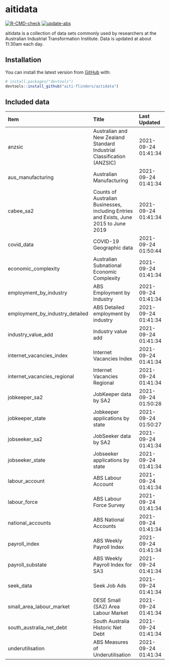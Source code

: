 
<!-- README.md is generated from README.Rmd. Please edit that file -->

# aitidata

<!-- badges: start -->

[![R-CMD-check](https://github.com/aiti-flinders/aitidata/actions/workflows/R-CMD-check.yaml/badge.svg)](https://github.com/aiti-flinders/aitidata/actions/workflows/R-CMD-check.yaml)
[![update-abs](https://github.com/aiti-flinders/aitidata/workflows/update-abs/badge.svg)](https://github.com/aiti-flinders/aitidata/actions)
<!-- badges: end -->

aitidata is a collection of data sets commonly used by researchers at
the Australian Industrial Transformation Institute. Data is updated at
about 11:30am each day.

## Installation

You can install the latest version from [GitHub](https://github.com/)
with:

``` r
# install.packages("devtools")
devtools::install_github("aiti-flinders/aitidata")
```

## Included data

| Item                               | Title                                                                                 | Last Updated        |
| :--------------------------------- | :------------------------------------------------------------------------------------ | :------------------ |
| anzsic                             | Australian and New Zealand Standard Industrial Classification (ANZSIC)                | 2021-09-24 01:41:34 |
| aus\_manufacturing                 | Australian Manufacturing                                                              | 2021-09-24 01:41:34 |
| cabee\_sa2                         | Counts of Australian Businesses, including Entries and Exists, June 2015 to June 2019 | 2021-09-24 01:41:34 |
| covid\_data                        | COVID-19 Geographic data                                                              | 2021-09-24 01:50:44 |
| economic\_complexity               | Australian Subnational Economic Complexity                                            | 2021-09-24 01:41:34 |
| employment\_by\_industry           | ABS Employment by Industry                                                            | 2021-09-24 01:41:34 |
| employment\_by\_industry\_detailed | ABS Detailed employment by industry                                                   | 2021-09-24 01:41:34 |
| industry\_value\_add               | Industry value add                                                                    | 2021-09-24 01:41:34 |
| internet\_vacancies\_index         | Internet Vacancies Index                                                              | 2021-09-24 01:41:34 |
| internet\_vacancies\_regional      | Internet Vacancies Regional                                                           | 2021-09-24 01:41:34 |
| jobkeeper\_sa2                     | JobKeeper data by SA2                                                                 | 2021-09-24 01:50:28 |
| jobkeeper\_state                   | Jobkeeper applications by state                                                       | 2021-09-24 01:50:27 |
| jobseeker\_sa2                     | JobSeeker data by SA2                                                                 | 2021-09-24 01:41:34 |
| jobseeker\_state                   | Jobseeker applications by state                                                       | 2021-09-24 01:41:34 |
| labour\_account                    | ABS Labour Account                                                                    | 2021-09-24 01:41:34 |
| labour\_force                      | ABS Labour Force Survey                                                               | 2021-09-24 01:41:34 |
| national\_accounts                 | ABS National Accounts                                                                 | 2021-09-24 01:41:34 |
| payroll\_index                     | ABS Weekly Payroll Index                                                              | 2021-09-24 01:41:34 |
| payroll\_substate                  | ABS Weekly Payroll Index for SA3                                                      | 2021-09-24 01:41:34 |
| seek\_data                         | Seek Job Ads                                                                          | 2021-09-24 01:41:34 |
| small\_area\_labour\_market        | DESE Small (SA2) Area Labour Market                                                   | 2021-09-24 01:41:34 |
| south\_australia\_net\_debt        | South Australia Historic Net Debt                                                     | 2021-09-24 01:41:34 |
| underutilisation                   | ABS Measures of Underutilisation                                                      | 2021-09-24 01:41:34 |
